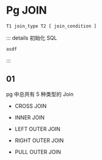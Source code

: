 # Pg JOIN

```
T1 join_type T2 [ join_condition ]
```



::: details 初始化 SQL

```sql
asdf
```



:::

## 01

pg 中总共有 5 种类型的 Join

- CROSS JOIN

- INNER JOIN
- LEFT OUTER JOIN
- RIGHT OUTER JOIN
- PULL OUTER JOIN







 

